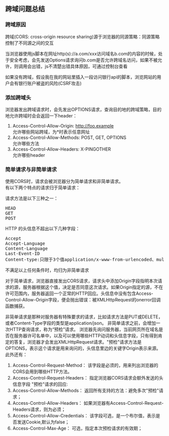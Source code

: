 ## 跨域问题总结

### 跨域原因
跨域(CORS: cross-origin resource sharing)源于浏览器的同源策略：同源策略控制了不同源之间的交互

当浏览器使用js脚本在网址http(s)://a.com/xxx访问域名b.com的内容的时候，处于安全考虑，会先发送Options请求询问b.com是否允许跨域名访问，如果不被允许，则调用会出错，js不清楚出错具体原因，可通过控制台查看

如果没有跨域，假设我在我的网站里插入一段访问银行api的脚本，浏览网站的用户会有银行账户被盗的风险(CSRF攻击)

### 添加跨域头

浏览器发出跨域请求时，会先发出OPTIONS请求，查询目的地的跨域策略，目的地允许跨域时会会返回一下header：

1. Access-Control-Allow-Origin: http://foo.example  
	允许哪些网站跨域，为*时表示任意网址
2. Access-Control-Allow-Methods: POST, GET, OPTIONS  
	允许哪些方法
3. Access-Control-Allow-Headers: X-PINGOTHER  
	允许哪些header

### 简单请求与非简单请求
使用CORS时，请求会被浏览器分为简单请求和非简单请求。  
有以下两个特点的请求归于简单请求： 

请求方法是以下三种之一： 
<pre>
HEAD
GET
POST
</pre>

HTTP 的头信息不超出以下几种字段：
<pre>
Accept
Accept-Language
Content-Language
Last-Event-ID
Content-type:只限于3个值application/x-www-from-urlencoded、multipart/from-data、text/plain
</pre>
不满足以上任何条件时，均归为非简单请求  

对于简单请求，浏览器直接发出CORS请求，请求头中添加Origin字段指明本次请求的源，服务器根据这个值，决定是否同意这次请求。如果Origin指定的源，不在许可范围内，服务器返回一个正常的HTTP回应。头信息中没有包含Access-Control-Allow-Origin字段，便会抛出错误：被XMLHttpRequest的onerror回调函数捕获。

非简单请求是那种对服务器有特殊要求的请求，比如请求方法是PUT或DELETE，或者Content-Type字段的类型是application/json。
非简单请求之前，会增加一次HTTP查询请求，称为“预检”请求。
浏览器先询问服务器，当前网页所在域名是否在服务器许可名单中，以及可以使用哪些HTTP动词和头信息字段，只有得到肯定的答复，浏览器才会发出XMLHttpRequest请求。"预检"请求方法是OPTIONS，表示这个请求是用来询问的，头信息里边的关键字Origin表示来源。此外还有：  
1. Access-Control-Request-Method： 该字段是必须的，用来列出浏览器的CORS会用到哪些HTTP方法。
2. Access-Control-Request-Headers： 指定浏览器CORS请求会额外发送的头信息字段
"预检"请求的回应:  
1. Access-Control-Allow-Methods： 返回所有支持的方法：避免多次"预检"请求；  
2. Access-Control-Allow-Headers： 如果浏览器有Access-Control-Request-Headers请求，则为必须；  
3. Access-Control-Allow-Credentials： 该字段可选，是一个布尔值，表示是否发送Cookie,默认为false；  
4. Access-Control-Max-Age： 可选，指定本次预检请求的有效期；

